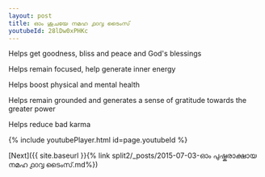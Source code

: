 ```yaml
---
layout: post
title: ഓം ശുചയേ നമഹ ൧൦൮ ടൈംസ്
youtubeId: 28lDw0xPHKc
---
```

 
 
Helps get goodness, bliss and peace and God's blessings
 
Helps remain focused, help generate inner energy 
 
Helps boost physical and mental health 
 
Helps remain grounded and generates a sense of gratitude towards the greater power 
 
Helps reduce bad karma
 
 
 
 


{% include youtubePlayer.html id=page.youtubeId %}
 
[Next]({{ site.baseurl }}{% link  split2/_posts/2015-07-03-ഓം പുഷ്കരാക്ഷായ നമഹ ൧൦൮ ടൈംസ്.md%})
 
